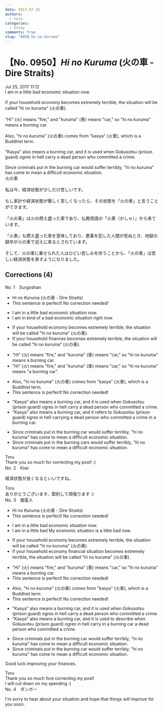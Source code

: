 ```yaml
---
date: 2017-07-25
authors:
  - toru
categories:
  - Essay
comments: true
slug: "0950_hi-no-kuruma"
---
```


# 【No. 0950】<strong><em>Hi no Kuruma</em></strong> (火の車 - Dire Straits)
<div class="date">Jul 25, 2017 11:12</div>
<div id="post"><div id="body_show_ori">
I am in a little bad economic situation now.<br/><br/>If your household economy becomes extremely terrible, the situation will be called "hi no kuruma" (火の車).<br/><br/>"Hi" (火) means "fire," and "kuruma" (車) means "car," so "hi no kuruma" means a burning car.<br/><br/>Also, "hi no kuruma" (火の車) comes from "kasya" (火車), which is a Buddhist term.<br/><br/>"Kasya" also means a burning car, and it is used when Gokusotsu (prison guard) ogres in hell carry a dead person who committed a crime.<br/><br/>Since criminals put in the burning car would suffer terribly, "hi no kuruma" has come to mean a difficult economic situation.
</div></div>

<!-- more -->

<div id="post_ja"><div id="body_show_mo">
火の車<br/><br/>私は今、経済状態が少しだけ苦しいです。<br/><br/>もし家計や経済状態が著しく苦しくなったら、その状態を「火の車」と言うことができます。<br/><br/>「火の車」は火の燃え盛った車であり、仏教用語の「火車（かしゃ）」から来ています。<br/><br/>「火車」も燃え盛った車を意味しており、悪事を犯した人間が死ぬとき、地獄の獄卒が火の車で迎えに来るとされています。<br/><br/>そして、火の車に乗せられた人はひどい苦しみを伴うことから、「火の車」は苦しい経済状態を表すようになりました。
</div></div>

## Corrections (4)
<div id="block"><div class="first_name"> No. 1　<span class="just_name">Surgoshan</span></div><div id="block2">
<ul class="correction_field">
<li class="incorrect">Hi no Kuruma (火の車 - Dire Straits)</li>
<li class="corrected perfect">This sentence is perfect! No correction needed!</li>
</ul>
<ul class="correction_field">
<li class="incorrect">I am in a little bad economic situation now.</li>
<li class="corrected correct">
I am in<span class="f_blue"> kind of a</span> bad economic situation<span class="f_blue"> right</span> now.
</li>
</ul>
<ul class="correction_field">
<li class="incorrect">If your household economy becomes extremely terrible, the situation will be called "hi no kuruma" (火の車).</li>
<li class="corrected correct">
If your household <span class="f_blue">finances</span> become<span class="sline"><span class="f_red">s</span></span> extremely terrible, the situation will be called "hi no kuruma" (火の車).
</li>
</ul>
<ul class="correction_field">
<li class="incorrect">"Hi" (火) means "fire," and "kuruma" (車) means "car," so "hi no kuruma" means a burning car.</li>
<li class="corrected correct">
"Hi" (火) means "fire," and "kuruma" (車) means "car," so "hi no kuruma" means <span class="f_red">"</span>a burning car<span class="f_red">"</span>.
</li>
</ul>
<ul class="correction_field">
<li class="incorrect">Also, "hi no kuruma" (火の車) comes from "kasya" (火車), which is a Buddhist term.</li>
<li class="corrected perfect">This sentence is perfect! No correction needed!</li>
</ul>
<ul class="correction_field">
<li class="incorrect">"Kasya" also means a burning car, and it is used when Gokusotsu (prison guard) ogres in hell carry a dead person who committed a crime.</li>
<li class="corrected correct">
"Kasya" also means a burning car, and it <span class="f_blue">refers to</span> Gokusotsu (prison guard) ogres in hell carry<span class="f_red">ing</span> a dead person who committed a crime<span class="f_blue"> in a burning car</span>.
</li>
</ul>
<ul class="correction_field">
<li class="incorrect">Since criminals put in the burning car would suffer terribly, "hi no kuruma" has come to mean a difficult economic situation.</li>
<li class="corrected correct">
Since criminals put in <span class="sline">the</span> burning car<span class="f_red">s</span> would suffer terribly, "hi no kuruma" has come to mean a difficult economic situation.
</li>
</ul>
</div><div class="name"><span class="just_name">Toru</span><br>
Thank you so much for correcting my post! :)
</div>
</div>
<div id="block"><div class="first_name"> No. 2　<span class="just_name">Kiwi</span></div><div id="block2">
<p class="comment_small">
 経済状態が良くなるといいですね。
</p>

</div><div class="name"><span class="just_name">Toru</span><br>
ありがとうございます、節約して頑張ります :)
</div>
</div>
<div id="block"><div class="first_name"> No. 3　<span class="just_name">南蛮人</span></div><div id="block2">
<ul class="correction_field">
<li class="incorrect">Hi no Kuruma (火の車 - Dire Straits)</li>
<li class="corrected perfect">This sentence is perfect! No correction needed!</li>
</ul>
<ul class="correction_field">
<li class="incorrect">I am in a little bad economic situation now.</li>
<li class="corrected correct">
<span class="f_gray"><span class="sline">I am in a little bad</span></span> <span class="f_gray">My</span> economic situation <span class="f_gray">is a little bad</span> now.
</li>
</ul>
<ul class="correction_field">
<li class="incorrect">If your household economy becomes extremely terrible, the situation will be called "hi no kuruma" (火の車).</li>
<li class="corrected correct">
If your household <span class="sline"><span class="f_red">economy</span></span> <span class="f_blue">financial situation</span> becomes extremely terrible, the situation will be called "hi no kuruma" (火の車).
</li>
</ul>
<ul class="correction_field">
<li class="incorrect">"Hi" (火) means "fire," and "kuruma" (車) means "car," so "hi no kuruma" means a burning car.</li>
<li class="corrected perfect">This sentence is perfect! No correction needed!</li>
</ul>
<ul class="correction_field">
<li class="incorrect">Also, "hi no kuruma" (火の車) comes from "kasya" (火車), which is a Buddhist term.</li>
<li class="corrected perfect">This sentence is perfect! No correction needed!</li>
</ul>
<ul class="correction_field">
<li class="incorrect">"Kasya" also means a burning car, and it is used when Gokusotsu (prison guard) ogres in hell carry a dead person who committed a crime.</li>
<li class="corrected correct">
"Kasya" also means a burning car, and it is used <span class="f_blue">to describe</span> when Gokusotsu (prison guard) ogres in hell carry <span class="f_blue">in a burning car</span> a dead person who committed a crime.
</li>
</ul>
<ul class="correction_field">
<li class="incorrect">Since criminals put in the burning car would suffer terribly, "hi no kuruma" has come to mean a difficult economic situation.</li>
<li class="corrected correct">
Since criminals put in the burning car <span class="sline"><span class="f_red">would</span></span> suffer terribly, "hi no kuruma" has come to mean a difficult economic situation.
</li>
</ul>
<p class="comment_small">
 Good luck improving your finances.
</p>

</div><div class="name"><span class="just_name">Toru</span><br>
Thank you so much fore correcting my post!<br/>I will cut down on my spending :)
</div>
</div>
<div id="block"><div class="first_name"> No. 4　<span class="just_name">ダンボー</span></div><div id="block2">
<p class="comment_small">
 I'm sorry to hear about your situation and hope that things will improve for you soon.
</p>

</div></div>

